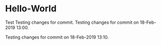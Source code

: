 # Hello-World
Test
Testing changes for commit.
Testing changes for commit on 18-Feb-2019 13:00.

Testing changes for commit on 18-Feb-2019 13:10.